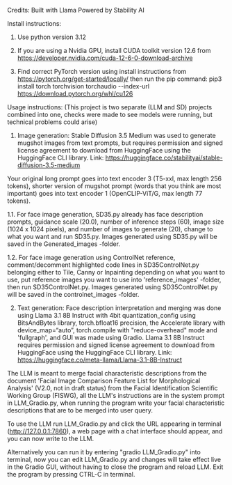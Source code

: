 Credits:
Built with Llama
Powered by Stability AI


Install instructions:

1. Use python version 3.12

2. If you are using a Nvidia GPU, install CUDA toolkit version 12.6 from https://developer.nvidia.com/cuda-12-6-0-download-archive

3. Find correct PyTorch version using install instructions from https://pytorch.org/get-started/locally/ then run the pip command:
pip3 install torch torchvision torchaudio --index-url https://download.pytorch.org/whl/cu126



Usage instructions:
(This project is two separate (LLM and SD) projects combined into one,
checks were made to see models were running,
but technical problems could arise)

1. Image generation:
Stable Diffusion 3.5 Medium was used to generate mugshot images from text prompts,
but requires permission and signed license agreement to download from HuggingFace using the HuggingFace CLI library.
Link: https://huggingface.co/stabilityai/stable-diffusion-3.5-medium

Your original long prompt goes into text encoder 3 (T5-xxl, max length 256 tokens),
shorter version of mugshot prompt (words that you think are most important) goes into text encoder 1 (OpenCLIP-ViT/G, max length 77 tokens).

1.1. For face image generation, SD35.py already has
face description prompts,
guidance scale (20.0),
number of inference steps (60),
image size (1024 x 1024 pixels),
and number of images to generate (20),
change to what you want and run SD35.py.
Images generated using SD35.py will be saved in the Generated_images -folder.

1.2. For face image generation using ControlNet reference,
comment/decomment highlighted code lines in SD35ControlNet.py belonging either to Tile,
Canny or Inpainting depending on what you want to use,
put reference images you want to use into 'reference_images' -folder,
then run SD35ControlNet.py.
Images generated using SD35ControlNet.py will be saved in the controlnet_images -folder.


2. Text generation:
Face description interpretation and merging was done using Llama 3.1 8B Instruct with
4bit quantization_config using BitsAndBytes library,
torch.bfloat16 precision,
the Accelerate library with device_map=“auto”,
torch.compile with "reduce-overhead" mode and 'fullgraph',
and GUI was made using Gradio.
Llama 3.1 8B Instruct requires permission and signed license agreement to download from HuggingFace using the HuggingFace CLI library.
Link: https://huggingface.co/meta-llama/Llama-3.1-8B-Instruct

The LLM is meant to merge facial characteristic descriptions from the document 'Facial Image Comparison Feature List
for Morphological Analysis' (V2.0, not in draft status) from the Facial Identification Scientific Working Group (FISWG),
all the LLM's instructions are in the system prompt in LLM_Gradio.py,
when running the program write your facial characteristic descriptions that are to be merged into user query.

To use the LLM run LLM_Gradio.py and click the URL appearing in terminal (http://127.0.0.1:7860),
a web page with a chat interface should appear, and you can now write to the LLM.

Alternatively you can run it by entering "gradio LLM_Gradio.py" into terminal,
now you can edit LLM_Gradio.py and changes will take effect live in the Gradio GUI,
without having to close the program and reload LLM.
Exit the program by pressing CTRL-C in terminal.
